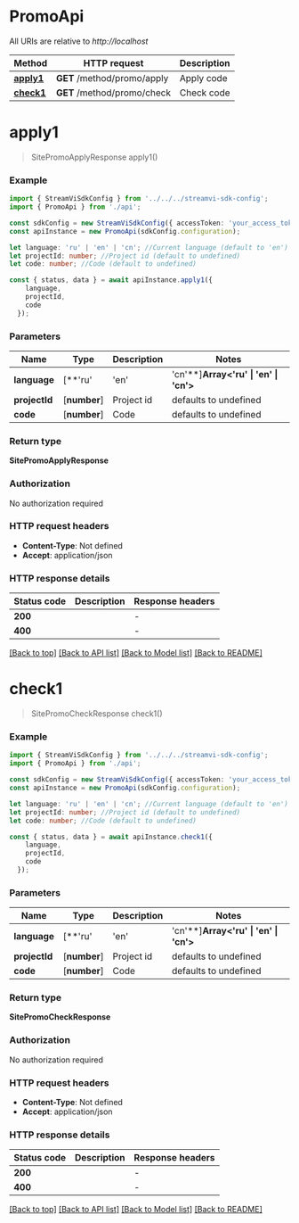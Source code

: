 # PromoApi

All URIs are relative to *http://localhost*

|Method | HTTP request | Description|
|------------- | ------------- | -------------|
|[**apply1**](#apply1) | **GET** /method/promo/apply | Apply code|
|[**check1**](#check1) | **GET** /method/promo/check | Check code|

# **apply1**
> SitePromoApplyResponse apply1()


### Example

```typescript
import { StreamViSdkConfig } from '../../../streamvi-sdk-config';
import { PromoApi } from './api';

const sdkConfig = new StreamViSdkConfig({ accessToken: 'your_access_token' });
const apiInstance = new PromoApi(sdkConfig.configuration);

let language: 'ru' | 'en' | 'cn'; //Current language (default to 'en')
let projectId: number; //Project id (default to undefined)
let code: number; //Code (default to undefined)

const { status, data } = await apiInstance.apply1({
    language,
    projectId,
    code
  });
```

### Parameters

|Name | Type | Description  | Notes|
|------------- | ------------- | ------------- | -------------|
| **language** | [**&#39;ru&#39; | &#39;en&#39; | &#39;cn&#39;**]**Array<&#39;ru&#39; &#124; &#39;en&#39; &#124; &#39;cn&#39;>** | Current language | defaults to 'en'|
| **projectId** | [**number**] | Project id | defaults to undefined|
| **code** | [**number**] | Code | defaults to undefined|


### Return type

**SitePromoApplyResponse**

### Authorization

No authorization required

### HTTP request headers

 - **Content-Type**: Not defined
 - **Accept**: application/json


### HTTP response details
| Status code | Description | Response headers |
|-------------|-------------|------------------|
|**200** |  |  -  |
|**400** |  |  -  |

[[Back to top]](#) [[Back to API list]](../README.md#documentation-for-api-endpoints) [[Back to Model list]](../README.md#documentation-for-models) [[Back to README]](../README.md)

# **check1**
> SitePromoCheckResponse check1()


### Example

```typescript
import { StreamViSdkConfig } from '../../../streamvi-sdk-config';
import { PromoApi } from './api';

const sdkConfig = new StreamViSdkConfig({ accessToken: 'your_access_token' });
const apiInstance = new PromoApi(sdkConfig.configuration);

let language: 'ru' | 'en' | 'cn'; //Current language (default to 'en')
let projectId: number; //Project id (default to undefined)
let code: number; //Code (default to undefined)

const { status, data } = await apiInstance.check1({
    language,
    projectId,
    code
  });
```

### Parameters

|Name | Type | Description  | Notes|
|------------- | ------------- | ------------- | -------------|
| **language** | [**&#39;ru&#39; | &#39;en&#39; | &#39;cn&#39;**]**Array<&#39;ru&#39; &#124; &#39;en&#39; &#124; &#39;cn&#39;>** | Current language | defaults to 'en'|
| **projectId** | [**number**] | Project id | defaults to undefined|
| **code** | [**number**] | Code | defaults to undefined|


### Return type

**SitePromoCheckResponse**

### Authorization

No authorization required

### HTTP request headers

 - **Content-Type**: Not defined
 - **Accept**: application/json


### HTTP response details
| Status code | Description | Response headers |
|-------------|-------------|------------------|
|**200** |  |  -  |
|**400** |  |  -  |

[[Back to top]](#) [[Back to API list]](../README.md#documentation-for-api-endpoints) [[Back to Model list]](../README.md#documentation-for-models) [[Back to README]](../README.md)

